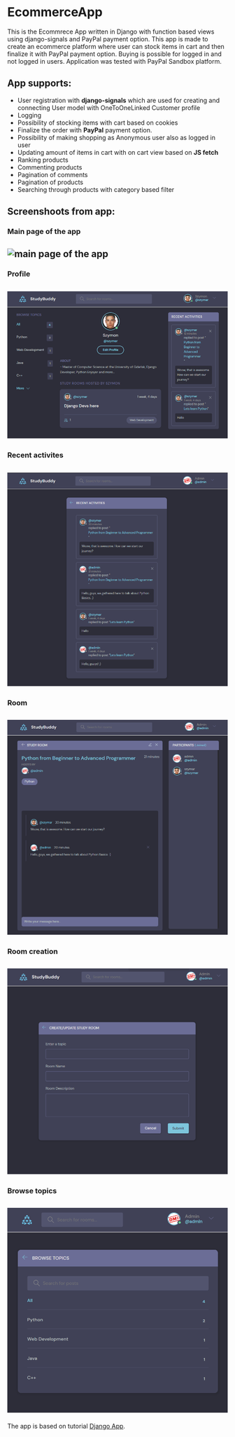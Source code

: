 # EcommerceApp

This is the Ecommrece App written in Django with function based views using django-signals and PayPal payment option.
This app is made to create an ecommerce platform where user can stock items in cart and then finalize it with PayPal payment option.
Buying is possible for logged in and not logged in users. Application was tested with PayPal Sandbox platform.

## App supports:
- User registration with **django-signals** which are used for creating and connecting User model with OneToOneLinked Customer profile
- Logging
- Possibility of stocking items with cart based on cookies
- Finalize the order with **PayPal** payment option.
- Possibility of making shopping as Anonymous user also as logged in user
- Updating amount of items in cart with on cart view based on **JS fetch**
- Ranking products
- Commenting products
- Pagination of comments
- Pagination of products
- Searching through products with category based filter


## Screenshoots from app:

### Main page of the app
![main page of the app](https://github.com/sDebski/studbuddy/blob/master/images/store.png?raw=true)
---

### Profile
![profile](https://github.com/sDebski/studbuddy/blob/master/static/images/profile.png?raw=true)
---

### Recent activites
![Recent activites](https://github.com/sDebski/studbuddy/blob/master/static/images/recent-activites.png?raw=true)
---

### Room
![Room](https://github.com/sDebski/studbuddy/blob/master/static/images/room.png?raw=true)
---


### Room creation
![Room-creation](https://github.com/sDebski/studbuddy/blob/master/static/images/room-create.png?raw=true)
---

### Browse topics
![Browse-topics](https://github.com/sDebski/studbuddy/blob/master/static/images/browse-topics.png?raw=true)
---

The app is based on tutorial [Django App](https://www.youtube.com/watch?v=PtQiiknWUcI).


